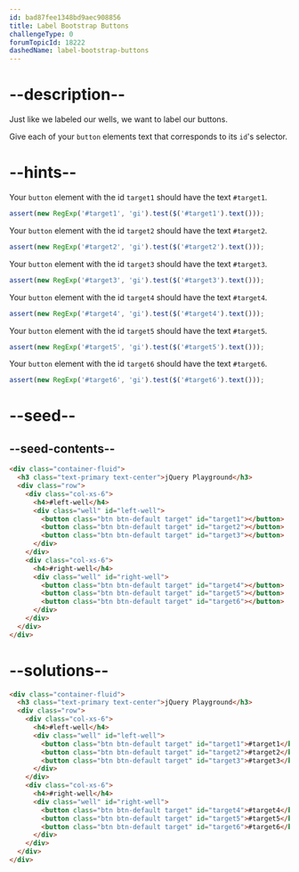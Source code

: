 ```yaml
---
id: bad87fee1348bd9aec908856
title: Label Bootstrap Buttons
challengeType: 0
forumTopicId: 18222
dashedName: label-bootstrap-buttons
---
```


# --description--

Just like we labeled our wells, we want to label our buttons.

Give each of your `button` elements text that corresponds to its `id`'s selector.

# --hints--

Your `button` element with the id `target1` should have the text `#target1`.

```js
assert(new RegExp('#target1', 'gi').test($('#target1').text()));
```

Your `button` element with the id `target2` should have the text `#target2`.

```js
assert(new RegExp('#target2', 'gi').test($('#target2').text()));
```

Your `button` element with the id `target3` should have the text `#target3`.

```js
assert(new RegExp('#target3', 'gi').test($('#target3').text()));
```

Your `button` element with the id `target4` should have the text `#target4`.

```js
assert(new RegExp('#target4', 'gi').test($('#target4').text()));
```

Your `button` element with the id `target5` should have the text `#target5`.

```js
assert(new RegExp('#target5', 'gi').test($('#target5').text()));
```

Your `button` element with the id `target6` should have the text `#target6`.

```js
assert(new RegExp('#target6', 'gi').test($('#target6').text()));
```

# --seed--

## --seed-contents--

```html
<div class="container-fluid">
  <h3 class="text-primary text-center">jQuery Playground</h3>
  <div class="row">
    <div class="col-xs-6">
      <h4>#left-well</h4>
      <div class="well" id="left-well">
        <button class="btn btn-default target" id="target1"></button>
        <button class="btn btn-default target" id="target2"></button>
        <button class="btn btn-default target" id="target3"></button>
      </div>
    </div>
    <div class="col-xs-6">
      <h4>#right-well</h4>
      <div class="well" id="right-well">
        <button class="btn btn-default target" id="target4"></button>
        <button class="btn btn-default target" id="target5"></button>
        <button class="btn btn-default target" id="target6"></button>
      </div>
    </div>
  </div>
</div>
```

# --solutions--

```html
<div class="container-fluid">
  <h3 class="text-primary text-center">jQuery Playground</h3>
  <div class="row">
    <div class="col-xs-6">
      <h4>#left-well</h4>
      <div class="well" id="left-well">
        <button class="btn btn-default target" id="target1">#target1</button>
        <button class="btn btn-default target" id="target2">#target2</button>
        <button class="btn btn-default target" id="target3">#target3</button>
      </div>
    </div>
    <div class="col-xs-6">
      <h4>#right-well</h4>
      <div class="well" id="right-well">
        <button class="btn btn-default target" id="target4">#target4</button>
        <button class="btn btn-default target" id="target5">#target5</button>
        <button class="btn btn-default target" id="target6">#target6</button>
      </div>
    </div>
  </div>
</div>
```